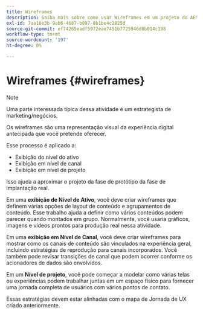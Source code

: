```yaml
---
title: Wireframes
description: Saiba mais sobre como usar Wireframes em um projeto do AEM Screens.
exl-id: 7aa16e3b-9ab6-4687-b897-8b1be4c2825d
source-git-commit: ef74265eadf5972eae7451b7725946d8b014c198
workflow-type: tm+mt
source-wordcount: '197'
ht-degree: 0%

---
```


# Wireframes {#wireframes}

>[!NOTE]
>Uma parte interessada típica dessa atividade é um estrategista de marketing/negócios.

Os wireframes são uma representação visual da experiência digital antecipada que você pretende oferecer.

Esse processo é aplicado a:

* Exibição do nível do ativo
* Exibição em nível de canal
* Exibição em nível de projeto

Isso ajuda a aproximar o projeto da fase de protótipo da fase de implantação real.

Em uma **exibição de Nível de Ativo**, você deve criar wireframes que definem várias opções de layout de conteúdo e agrupamentos de conteúdo. Esse trabalho ajuda a definir como vários conteúdos podem parecer quando montados em grupo.
Normalmente, você usaria gráficos, imagens e vídeos prontos para produção real nessa atividade.

Em uma **exibição em Nível de Canal**, você deve criar wireframes para mostrar como os canais de conteúdo são vinculados na experiência geral, incluindo estratégias de reprodução para canais incorporados. Você também pode revisar transições de canal que podem ocorrer conforme os acionadores de dados são envolvidos.

Em um **Nível de projeto**, você pode começar a modelar como várias telas ou experiências podem trabalhar juntas em um espaço físico para fornecer uma jornada completa de usuários com vários pontos de contato.

Essas estratégias devem estar alinhadas com o mapa de Jornada de UX criado anteriormente.
